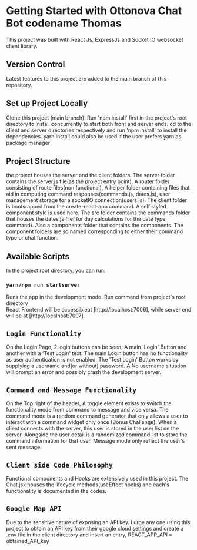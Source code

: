 # Getting Started with Ottonova Chat Bot codename Thomas

This project was built with React Js, ExpressJs and Socket IO websocket client library.

## Version Control

Latest features to this project are added to the main branch of this repository.

## Set up Project Locally

Clone this project (main branch).
Run 'npm install' first in the project's root directory to install concurrently to start both front and server ends.
cd to the client and server directories respectively and run 'npm install' to install the dependencies.
yarn install could also be used if the user prefers yarn as package manager

## Project Structure

the project houses the server and the client folders.
The server folder contains the server.js file(as the project entry point). A router folder consisting of route files(non functional), A helper folder containing files that aid in computing command responses(commands.js, dates.js), user management storage for a socketIO connection(users.js).
The client folder is bootsrapped from the create-react-app command. A self styled component style is used here. The src folder contains the commands folder that houses the dates.js file( for day calculations for the date type command). Also a components folder that contains the components. The component folders are so named corresponding to either their command type or chat function.

## Available Scripts

In the project root directory, you can run:

### `yarn/npm run startserver`

Runs the app in the development mode. Run command from project's root directory\
React Frontend will be accessibleat [http://localhost:7006], while server end will be at [http://localhost:7007].

## `Login Functionality`

On the Login Page, 2 login buttons can be seen; A main 'Login' Button and another with a 'Test Login' text. The main Login button has no functionality as user authentication is not enabled. The 'Test Login' Button works by supplying a username and(or without) password. A No username situation will prompt an error and possibly crash the development server.

## `Command and Message Functionality`

On the Top right of the header, A toggle element exists to switch the functionality mode from command to message and vice versa.
The command mode is a random command generator that only allows a user to interact with a command widget only once (Bonus Challenge).
When a client connects with the server, this user is stored in the user list on the server. Alongside the user detail is a randomized command list to store the command information for that user.
Message mode only reflect the user's sent message.

## `Client side Code Philosophy`

Functional components and Hooks are extensively used in this project. The Chat.jsx houses the lifecycle methods(useEffect hooks) and each's functionality is documented in the codes.

## `Google Map API`

Due to the sensitive nature of exposing an API key. I urge any one using this project to obtain an API key from their google cloud settings and create a .env file in the client directory and insert an entry, REACT_APP_API = obtained_API_key
